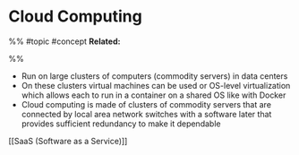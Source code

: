 # Cloud Computing
%%
#topic
#concept
**Related:**

%%

- Run on large clusters of computers (commodity servers) in data centers
- On these clusters virtual machines can be used or OS-level virtualization which allows each to run in a container on a shared OS like with Docker
- Cloud computing is made of clusters of commodity servers that are connected by local area network switches with a software later that provides sufficient redundancy to make it dependable

[[SaaS (Software as a Service)]]
